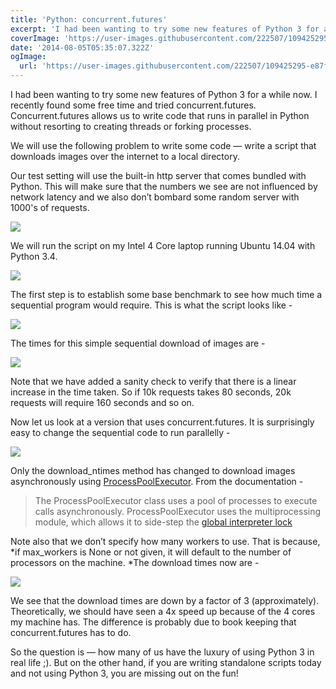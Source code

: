 ```yaml
---
title: 'Python: concurrent.futures'
excerpt: 'I had been wanting to try some new features of Python 3 for a while now. I recently found some free time and tried concurrent.futures. Concurrent.futures allows us to write code that runs in parallel in Python without resorting to creating threads or forking processes.'
coverImage: 'https://user-images.githubusercontent.com/222507/109425295-e87f5f80-79e7-11eb-8cc8-2d73a5dd3982.png'
date: '2014-08-05T05:35:07.322Z'
ogImage:
  url: 'https://user-images.githubusercontent.com/222507/109425295-e87f5f80-79e7-11eb-8cc8-2d73a5dd3982.png'
---
```


I had been wanting to try some new features of Python 3 for a while now. I recently found some free time and tried concurrent.futures. Concurrent.futures allows us to write code that runs in parallel in Python without resorting to creating threads or forking processes.

We will use the following problem to write some code — write a script that downloads images over the internet to a local directory.

Our test setting will use the built-in http server that comes bundled with Python. This will make sure that the numbers we see are not influenced by network latency and we also don’t bombard some random server with 1000's of requests.

![](https://cdn-images-1.medium.com/max/2592/1*JTDRw9TNUVI4el6TXHXg0w.jpeg)

We will run the script on my Intel 4 Core laptop running Ubuntu 14.04 with Python 3.4.

![](https://cdn-images-1.medium.com/max/2000/1*cx0kamPUMDBOSxE5juZmWw.jpeg)

The first step is to establish some base benchmark to see how much time a sequential program would require. This is what the script looks like -

![](https://cdn-images-1.medium.com/max/2574/1*rqDjoAtdJDAA3mU1lX4CKQ.jpeg)

The times for this simple sequential download of images are -

![](https://cdn-images-1.medium.com/max/2564/1*Ti5PW1rDp3OxPXNsncYWHw.jpeg)

Note that we have added a sanity check to verify that there is a linear increase in the time taken. So if 10k requests takes 80 seconds, 20k requests will require 160 seconds and so on.

Now let us look at a version that uses concurrent.futures. It is surprisingly easy to change the sequential code to run parallelly -

![](https://cdn-images-1.medium.com/max/2572/1*Vnh58hcRZeqz9-XWl8Cj4Q.jpeg)

Only the download_ntimes method has changed to download images asynchronously using [ProcessPoolExecutor](https://docs.python.org/3/library/concurrent.futures.html#concurrent.futures.ProcessPoolExecutor). From the documentation -

> The ProcessPoolExecutor class uses a pool of processes to execute calls asynchronously. ProcessPoolExecutor uses the multiprocessing module, which allows it to side-step the
> [global interpreter lock](https://docs.python.org/3/glossary.html#term-global-interpreter-lock)

Note also that we don’t specify how many workers to use. That is because, *if max_workers is None or not given, it will default to the number of processors on the machine. *The download times now are -

![](https://cdn-images-1.medium.com/max/2590/1*vJQ2cTjimq8lkvWnllDKxg.jpeg)

We see that the download times are down by a factor of 3 (approximately). Theoretically, we should have seen a 4x speed up because of the 4 cores my machine has. The difference is probably due to book keeping that concurrent.futures has to do.

So the question is — how many of us have the luxury of using Python 3 in real life ;). But on the other hand, if you are writing standalone scripts today and not using Python 3, you are missing out on the fun!
